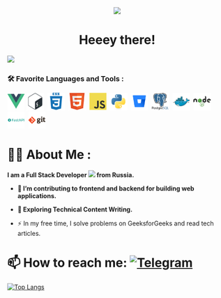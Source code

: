 <div id="header" align="center">
  <img src="https://media4.giphy.com/media/WNJATm9pwnjpjI1i0g/giphy.gif" width="500" />
</div>

<div id="body" align="center">
  <h1>
    Heeey there!
  </h1>
</div>
<img src=https://komarev.com/ghpvc/?username=fulliam />

### :hammer_and_wrench: Favorite Languages and Tools :
<div>
  <img src="https://github.com/devicons/devicon/blob/master/icons/vuejs/vuejs-original.svg" title="VUE" alt="VUE" width="40" height="40"/>
  <img src="https://github.com/devicons/devicon/blob/master/icons/bash/bash-original.svg" title="Bash" alt="Bash" width="40" height="40"/>&nbsp;
  <img src="https://github.com/devicons/devicon/blob/master/icons/css3/css3-plain-wordmark.svg"  title="CSS3" alt="CSS" width="40" height="40"/>&nbsp;
  <img src="https://github.com/devicons/devicon/blob/master/icons/html5/html5-original.svg" title="HTML5" alt="HTML" width="40" height="40"/>&nbsp;
  <img src="https://github.com/devicons/devicon/blob/master/icons/javascript/javascript-original.svg" title="JavaScript" alt="JavaScript" width="40" height="40"/>&nbsp;
  <img src="https://github.com/devicons/devicon/blob/master/icons/python/python-original.svg" title="Python" alt="Python" width="40" height="40"/>&nbsp;
  <img src="https://github.com/devicons/devicon/blob/master/icons/bitbucket/bitbucket-original.svg" title="BitBucket" alt="BitBucket" width="40" height="40"/>&nbsp;
  <img src="https://github.com/devicons/devicon/blob/master/icons/postgresql/postgresql-original-wordmark.svg" title="PostgreQSL"  alt="PostgreSQL" width="40" height="40"/>&nbsp;
  <img src="https://github.com/devicons/devicon/blob/master/icons/docker/docker-original.svg" title="Docker" alt="Docker" width="40" height="40"/>&nbsp;
  <img src="https://github.com/devicons/devicon/blob/master/icons/nodejs/nodejs-original-wordmark.svg" title="NodeJS" alt="NodeJS" width="40" height="40"/>&nbsp;
  <img src="https://github.com/devicons/devicon/blob/master/icons/fastapi/fastapi-original-wordmark.svg" title="FastAPI" alt="FastAPI" width="40" height="40"/>&nbsp;  
  <img src="https://github.com/devicons/devicon/blob/master/icons/git/git-original-wordmark.svg" title="Git" alt="Git" width="40" height="40"/>
</div>

# :man_technologist: About Me :
**I am a Full Stack Developer <img src="https://media.giphy.com/media/WUlplcMpOCEmTGBtBW/giphy.gif" width="30"> from Russia.**

- **:telescope:  I’m contributing to frontend and backend for building web applications.**

- **:seedling:  Exploring Technical Content Writing.**

- :zap:  In my free time, I solve problems on GeeksforGeeks and read tech articles.

# :mailbox:  How to reach me:  [![Telegram](https://patrolavia.github.io/telegram-badge/chat.png)](https://t.me/dev_too)

[![Top Langs](https://github-readme-stats.vercel.app/api/top-langs/?username=fulliam&layout=compact&theme=vision-friendly-dark)](https://github.com/anuraghazra/github-readme-stats)

